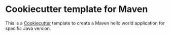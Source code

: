 # Cookiecutter template for Maven

This is a [Cookiecutter](https://github.com/audreyr/cookiecutter) template to create a Maven hello world application for specific Java version.
